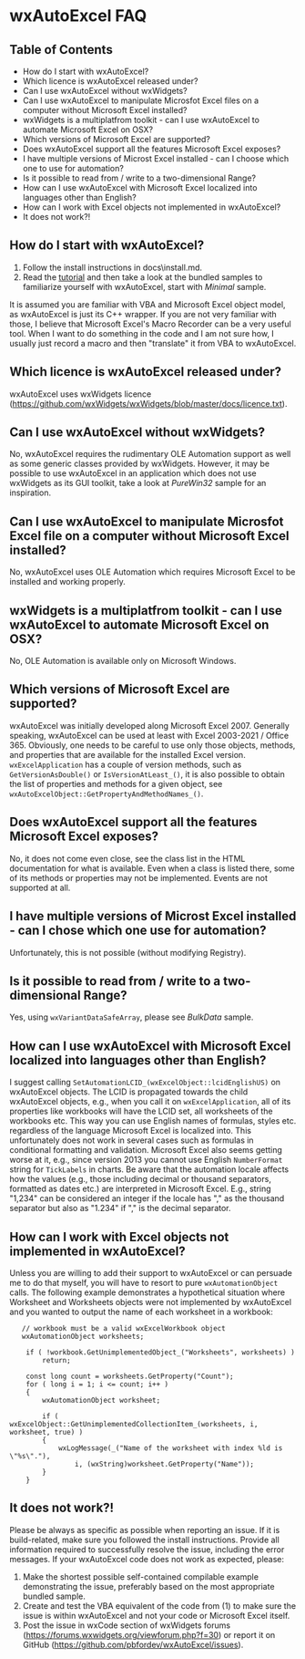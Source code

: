 ﻿# wxAutoExcel FAQ

## Table of Contents

- How do I start with wxAutoExcel?
- Which licence is wxAutoExcel released under?
- Can I use wxAutoExcel without wxWidgets?
- Can I use wxAutoExcel to manipulate Microsfot Excel files
  on a computer without Microsoft Excel installed?
- wxWidgets is a multiplatfrom toolkit - can I use wxAutoExcel to automate Microsoft Excel on OSX?
- Which versions of Microsoft Excel are supported?
- Does wxAutoExcel support all the features Microsoft Excel exposes?
- I have multiple versions of Microst Excel installed - can I choose which one to use for automation?
- Is it possible to read from / write to a two-dimensional Range?
- How can I use wxAutoExcel with Microsoft Excel localized into languages other than English?
- How can I work with Excel objects not implemented in wxAutoExcel?
- It does not work?!


## How do I start with wxAutoExcel?

1. Follow the install instructions in docs\install.md.
2. Read the [tutorial](https://pbfordev.github.io/wxAutoExcel/page_tutorial.html) and then take a look at the bundled  samples to familiarize yourself with wxAutoExcel, start with *Minimal* sample.

It is assumed you are familiar with VBA and Microsoft Excel object model,
as wxAutoExcel is just its C++ wrapper. If you are not very familiar with 
those, I believe that Microsoft Excel's Macro Recorder can be a very useful tool. 
When I want to do something in the code and I am not sure how, I usually 
just record a macro and then "translate" it from VBA to wxAutoExcel.


## Which licence is wxAutoExcel released under?

wxAutoExcel uses wxWidgets licence (https://github.com/wxWidgets/wxWidgets/blob/master/docs/licence.txt).


## Can I use wxAutoExcel without wxWidgets?

No, wxAutoExcel requires the rudimentary OLE Automation support 
as well as some generic classes provided by wxWidgets. However,
it may be possible to use wxAutoExcel in an application which
does not use wxWidgets as its GUI toolkit, take a look at 
*PureWin32* sample for an inspiration.

## Can I use wxAutoExcel to manipulate Microsfot Excel file on a computer without Microsoft Excel installed?

No, wxAutoExcel uses OLE Automation which requires Microsoft Excel
to be installed and working properly.


## wxWidgets is a multiplatfrom toolkit - can I use wxAutoExcel to automate Microsoft Excel on OSX?

No, OLE Automation is available only on Microsoft Windows.


## Which versions of Microsoft Excel are supported?

wxAutoExcel was initially developed along Microsoft Excel 2007. Generally speaking,
wxAutoExcel can be used at least with Excel 2003-2021 / Office 365. Obviously, one 
needs to be careful to use only those objects, methods, and properties that are available for the installed Excel version. `wxExcelApplication` has a couple of version methods, such as `GetVersionAsDouble()`  or `IsVersionAtLeast_()`, it is also possible to obtain the list of properties and methods for a given object, see 
`wxAutoExcelObject::GetPropertyAndMethodNames_()`.


## Does wxAutoExcel support all the features Microsoft Excel exposes?

No, it does not come even close, see the class list in the HTML 
documentation for what is available. Even when a class is listed there,
some of its methods or properties may not be implemented.
Events are not supported at all.

## I have multiple versions of Microst Excel installed - can I chose which one use for automation?

Unfortunately, this is not possible (without modifying Registry).


## Is it possible to read from / write to a two-dimensional Range?

Yes, using `wxVariantDataSafeArray`, please see *BulkData* sample.


## How can I use wxAutoExcel with Microsoft Excel localized into languages other than English?

I suggest calling `SetAutomationLCID_(wxExcelObject::lcidEnglishUS)` on wxAutoExcel objects. The LCID is propagated towards the child wxAutoExcel objects, e.g., when you call it on `wxExcelApplication`, all of its properties like workbooks
will have the LCID set, all worksheets of the workbooks etc.
This way you can use English names of formulas, styles etc. regardless of
the language Microsoft Excel is localized into. This unfortunately does not
work in several cases such as formulas in conditional formatting and validation. 
Microsoft Excel also seems getting worse at it, e.g., since version 2013 you cannot
use English `NumberFormat` string for `TickLabels` in charts. 
Be aware that the automation locale affects how the values (e.g., those
including decimal or thousand separators, formatted as dates etc.) are 
interpreted in Microsoft Excel. E.g., string "1,234" can be considered an integer 
if the locale has "," as the thousand separator but also as "1.234" if "," is the
decimal separator. 


## How can I work with Excel objects not implemented in wxAutoExcel?

Unless you are willing to add their support to wxAutoExcel or can persuade me
to do that myself, you will have to resort to pure `wxAutomationObject` calls. 
The following example demonstrates a hypothetical situation where 
Worksheet and Worksheets objects were not implemented by wxAutoExcel 
and you wanted to output the name of each worksheet in a workbook:

       // workbook must be a valid wxExcelWorkbook object
       wxAutomationObject worksheets;
    
        if ( !workbook.GetUnimplementedObject_("Worksheets", worksheets) )
            return;
        
        const long count = worksheets.GetProperty("Count");
        for ( long i = 1; i <= count; i++ )
        {
            wxAutomationObject worksheet;
    
            if ( wxExcelObject::GetUnimplementedCollectionItem_(worksheets, i, worksheet, true) )
            {            
                wxLogMessage(_("Name of the worksheet with index %ld is \"%s\"."), 
                    i, (wxString)worksheet.GetProperty("Name"));        
            }    
        }   


## It does not work?!

Please be always as specific as possible when reporting an issue.
If it is build-related, make sure you followed the install instructions.
Provide all information required to successfully resolve the issue, 
including the error messages.
If your wxAutoExcel code does not work as expected, please:
1. Make the shortest possible self-contained compilable example demonstrating
   the issue, preferably based on the most appropriate bundled sample.
2. Create and test the VBA equivalent of the code from (1) to make sure the issue
   is within wxAutoExcel and not your code or Microsoft Excel itself.
3. Post the issue in wxCode section of wxWidgets forums (https://forums.wxwidgets.org/viewforum.php?f=30) or report it on GitHub (https://github.com/pbfordev/wxAutoExcel/issues).
